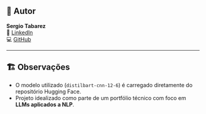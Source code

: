 


## 👤 Autor

**Sergio Tabarez**  
🔗 [LinkedIn](https://linkedin.com/in/sergiotabarez)  
💻 [GitHub](https://github.com/sergiotabarez)

---

## 🏗️ Observações

- O modelo utilizado (`distilbart-cnn-12-6`) é carregado diretamente do repositório Hugging Face.
- Projeto idealizado como parte de um portfólio técnico com foco em **LLMs aplicados a NLP**.
